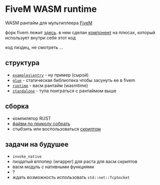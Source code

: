 # FiveM WASM runtime
WASM рантайм для мультиплеера [FiveM](https://fivem.net/)

форк fivem лежит [здесь](https://github.com/zottce/fivem). в нем сделан [компонент](https://github.com/ZOTTCE/fivem/tree/wasm/code/components/citizen-scripting-wasm) на плюсах, который  использует внутри себя этот код

код пиздец, не смотреть ...

## структура
* [`examples\entry`](examples/entry/) - ну пример (сырой)
* [`glue`](glue/) - статическая библиотека чтобы засунуть ее в fivem
* [`runtime`](runtime/) - васм рантайм (wasmtime)
* [`standalone`](standalone/) - тупа поиграться с рантаймом выше

## сборка
* компилятор RUST
* [файвм по приколу собрать](https://github.com/citizenfx/fivem/blob/master/docs/building.md)
* стыбзить или воспользоваться [скриптом](utils/fivem-build.ps1)

## задачи на будушее
* `invoke_native`
* пиздатый вппопер (wrapper) для раста для васм скриптов
* васм модуль с нативными функциями
* ?
* ждать возможность использовать `std::net::TcpSocket`
